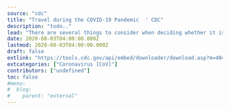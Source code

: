 ```yaml
---
source: "cdc"
title: "Travel during the COVID-19 Pandemic  ' CDC"
description: "todo.."
lead: "There are several things to consider when deciding whether it is safe for you to travel in the United States.  This includes the following: is COVID-19 spreading where you're going, will you be in close contact with others, are you at higher risk of severe illness if you do get COVID-19, do you have a plan for taking time off from work or school, do you live with someone who is older or has a severe chronic health condition, and is COVID-19 spreading where you live?"
date: 2020-08-03T04:00:00.000Z
lastmod: 2020-08-03T04:00:00.000Z
draft: false
extlink: "https://tools.cdc.gov/api/embed/downloader/download.asp?m=404952&c=409619"
extcategories: ["Coronavirus [CoV]"]
contributors: ["undefined"]
toc: false
#menu:
#  blog:
#    parent: "external"
---
```


